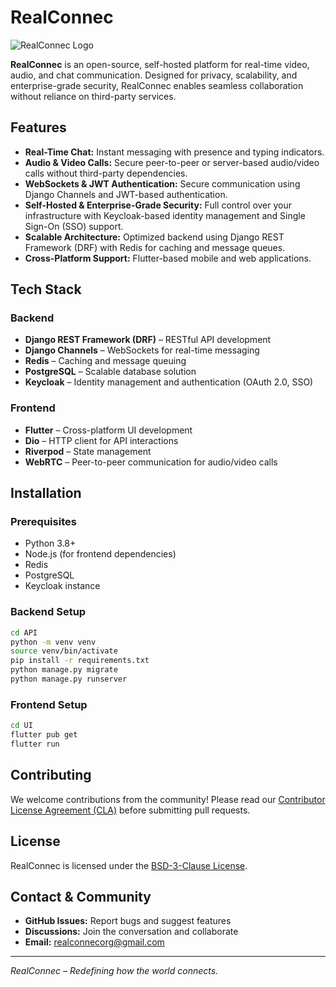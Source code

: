 # RealConnec

![RealConnec Logo](link-to-logo-image)

**RealConnec** is an open-source, self-hosted platform for real-time video, audio, and chat communication. Designed for privacy, scalability, and enterprise-grade security, RealConnec enables seamless collaboration without reliance on third-party services.

## Features
- **Real-Time Chat:** Instant messaging with presence and typing indicators.
- **Audio & Video Calls:** Secure peer-to-peer or server-based audio/video calls without third-party dependencies.
- **WebSockets & JWT Authentication:** Secure communication using Django Channels and JWT-based authentication.
- **Self-Hosted & Enterprise-Grade Security:** Full control over your infrastructure with Keycloak-based identity management and Single Sign-On (SSO) support.
- **Scalable Architecture:** Optimized backend using Django REST Framework (DRF) with Redis for caching and message queues.
- **Cross-Platform Support:** Flutter-based mobile and web applications.

## Tech Stack
### Backend
- **Django REST Framework (DRF)** – RESTful API development
- **Django Channels** – WebSockets for real-time messaging
- **Redis** – Caching and message queuing
- **PostgreSQL** – Scalable database solution
- **Keycloak** – Identity management and authentication (OAuth 2.0, SSO)

### Frontend
- **Flutter** – Cross-platform UI development
- **Dio** – HTTP client for API interactions
- **Riverpod** – State management
- **WebRTC** – Peer-to-peer communication for audio/video calls

## Installation
### Prerequisites
- Python 3.8+
- Node.js (for frontend dependencies)
- Redis
- PostgreSQL
- Keycloak instance

### Backend Setup
```sh
cd API
python -m venv venv
source venv/bin/activate
pip install -r requirements.txt
python manage.py migrate
python manage.py runserver
```

### Frontend Setup
```sh
cd UI
flutter pub get
flutter run
```

## Contributing
We welcome contributions from the community! Please read our [Contributor License Agreement (CLA)](CLA.md) before submitting pull requests.

## License
RealConnec is licensed under the [BSD-3-Clause License](LICENSE).

## Contact & Community
- **GitHub Issues:** Report bugs and suggest features
- **Discussions:** Join the conversation and collaborate
- **Email:** realconnecorg@gmail.com

---
_RealConnec – Redefining how the world connects._


